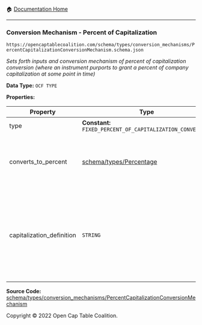 :house: [Documentation Home](/README.md)

---

### Conversion Mechanism - Percent of Capitalization

`https://opencaptablecoalition.com/schema/types/conversion_mechanisms/PercentCapitalizationConversionMechanism.schema.json`

_Sets forth inputs and conversion mechanism of percent of capitalization conversion (where an instrument purports to grant a percent of company capitalization at some point in time)_

**Data Type:** `OCF TYPE`

**Properties:**

| Property                  | Type                                                       | Description                                                                                                                    | Required   |
| ------------------------- | ---------------------------------------------------------- | ------------------------------------------------------------------------------------------------------------------------------ | ---------- |
| type                      | **Constant:** `FIXED_PERCENT_OF_CAPITALIZATION_CONVERSION` | Scalar Constant                                                                                                                | `REQUIRED` |
| converts_to_percent       | [schema/types/Percentage](/docs/schema/types/Percentage)   | What percentage of the company capitalization does this convert to                                                             | `REQUIRED` |
| capitalization_definition | `STRING`                                                   | How is company capitalization defined for purposes of conversion? If possible, include the legal language from the instrument. | -          |

**Source Code:** [schema/types/conversion_mechanisms/PercentCapitalizationConversionMechanism](/schema/types/conversion_mechanisms/PercentCapitalizationConversionMechanism.schema.json)

Copyright © 2022 Open Cap Table Coalition.
